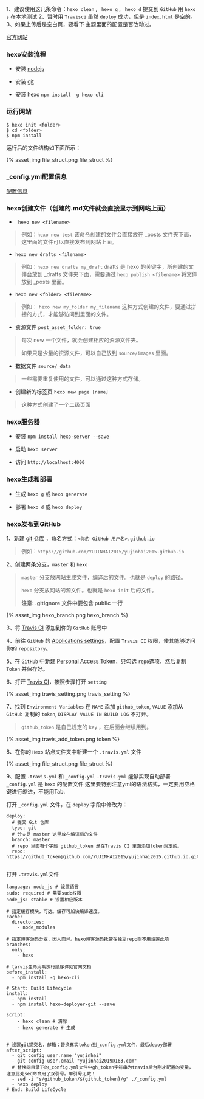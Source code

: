 1、建议使用这几条命令：`hexo clean` , ` hexo g` , ` hexo d` 提交到 `GitHub`
用 `hexo s` 在本地测试
2、暂时用 `Travisci` 虽然 `deploy` 成功，但是 `index.html` 是空的。
3、如果上传后是空白页，要看下 主题里面的配置是否改动过。

[官方网站](https://hexo.io/zh-cn/docs/)
### hexo安装流程
- 安装 [nodejs](https://nodejs.org/en/)

- 安装 [git](https://git-scm.com)

- 安装 hexo ` npm install -g hexo-cli `

### 运行网站
```
$ hexo init <folder>
$ cd <folder>
$ npm install

```
运行后的文件结构如下面所示：

{% asset_img file_struct.png file_struct %}

### _config.yml配置信息
[配置信息](https://hexo.io/zh-cn/docs/configuration)

### hexo创建文件（创建的.md文件就会直接显示到网站上面）
- ` hexo new <filename>` 
> 例如：`hexo new test` 该命令创建的文件会直接放在 _posts 文件夹下面，这里面的文件可以直接发布到网站上面。

- `hexo new drafts <filename> `
> 例如：`hexo new drafts my_draft` drafts 是 hexo 的关键字，所创建的文件会放到 _drafts 文件夹下面，需要通过 `hexo publish <filename>` 将文件放到 _posts 里面。

- `hexo new <folder> <filename>`
> 例如： `hexo new my_folder my_filename` 这种方式创建的文件，要通过拼接的方式，才能够访问到里面的文件。

- 资源文件 `post_asset_folder: true` 
> 每次 new 一个文件，就会创建相应的资源文件夹。
> 
> 如果只是少量的资源文件，可以自己放到 `source/images` 里面。

- 数据文件 `source/_data`
> 一些需要重复使用的文件，可以通过这种方式存储。

- 创建新的标签页 `hexo new page [name]`
>这种方式创建了一个二级页面

### hexo服务器
- 安装 `npm install hexo-server --save`

- 启动 `hexo server`

- 访问 `http://localhost:4000`

### hexo生成和部署
- 生成 `hexo g` 或 `hexo generate`

- 部署 `hexo d` 或 `hexo deploy`

### hexo发布到GitHub

1、新建 [git 仓库](https://github.com/YUJINHAI2015/yujinhai2015.github.io/settings) ，命名方式：`<你的 GitHub 用户名>.github.io`
> 例如：`https://github.com/YUJINHAI2015/yujinhai2015.github.io`

2、创建两条分支，`master` 和 `hexo`

> `master` 分支放网站生成文件，编译后的文件。也就是 `deploy` 的路径。
> 
> `hexo` 分支放网站的源文件。也就是 `hexo init` 后的文件。
> 
> __注意: .gitignore 文件中要包含 public 一行__

{% asset_img hexo_branch.png hexo_branch %}

3、将 [Travis CI](https://github.com/marketplace/travis-ci) 添加到你的 `GitHub` 账号中

4、前往 `GitHub` 的 [Applications settings](https://github.com/settings/installations)，配置 `Travis CI` 权限，使其能够访问你的 `repository`。

5、在 `GitHub` 中新建 [Personal Access Token](https://github.com/settings/tokens)，只勾选 `repo`选项，然后复制 `Token` 并保存好。

6、打开 [Travis CI](https://travis-ci.com)，按照步骤打开 `setting`

{% asset_img travis_setting.png travis_setting %}

7、找到 `Environment Variables` 在 `NAME` 添加 `github_token`, `VALUE` 添加从 `GitHub` 复制的 `token`, `DISPLAY VALUE IN BUILD LOG` 不打开。
> `github_token` 是自己规定的 `key` ，在后面会继续用到。

{% asset_img travis_add_token.png token %}

8、在你的 `Hexo` 站点文件夹中新建一个 `.travis.yml` 文件

{% asset_img file_struct.png file_struct %}

9、配置 `.travis.yml` 和 `_config.yml`
`.travis.yml` 能够实现自动部署
`_config.yml` 是 `hexo` 的配置文件
这里要特别注意yml的语法格式，一定要用空格键进行缩进，不能用Tab.

打开 `_config.yml` 文件，在 `deploy` 字段中修改为：

```
deploy:
  # 提交 Git 仓库
  type: git 
  # 分支是 master 这里放在编译后的文件
  branch: master 
  # repo 里面有个字段 github_token 是在Travis CI 里面添加token规定的。
  repo: https://github_token@github.com/YUJINHAI2015/yujinhai2015.github.io.git
  
```

打开 `.travis.yml`文件

```
language: node_js # 设置语言
sudo: required # 需要sudo权限
node_js: stable # 设置相应版本

# 指定缓存模块，可选。缓存可加快编译速度。
cache:
  directories:
    - node_modules

# 指定博客源码分支，因人而异。hexo博客源码托管在独立repo则不用设置此项
branches:
  only:
    - hexo

# tarvis生命周期执行顺序详见官网文档
before_install:
  - npm install -g hexo-cli

# Start: Build Lifecycle
install:
  - npm install
  - npm install hexo-deployer-git --save

script:
    - hexo clean # 清除
    - hexo generate # 生成


# 设置git提交名，邮箱；替换真实token到_config.yml文件，最后depoy部署
after_script:
  - git config user.name "yujinhai"
  - git config user.email "yujinhai2019@163.com"
  # 替换同目录下的_config.yml文件中gh_token字符串为travis后台刚才配置的变量，注意此处sed命令用了双引号。单引号无效！
  - sed -i "s/github_token/${github_token}/g" ./_config.yml
  - hexo deploy
# End: Build LifeCycle

```

